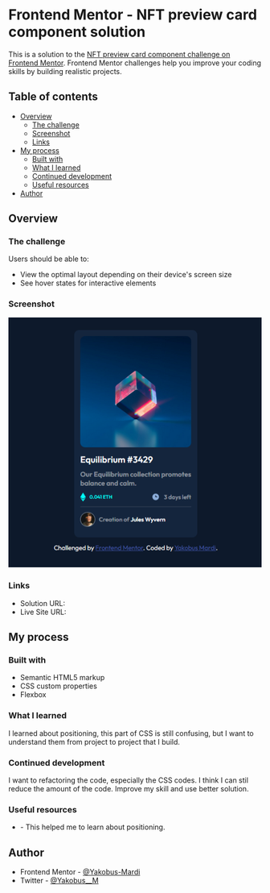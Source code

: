 # Frontend Mentor - NFT preview card component solution

This is a solution to the [NFT preview card component challenge on Frontend Mentor](https://www.frontendmentor.io/challenges/nft-preview-card-component-SbdUL_w0U). Frontend Mentor challenges help you improve your coding skills by building realistic projects.

## Table of contents

- [Overview](#overview)
  - [The challenge](#the-challenge)
  - [Screenshot](#screenshot)
  - [Links](#links)
- [My process](#my-process)
  - [Built with](#built-with)
  - [What I learned](#what-i-learned)
  - [Continued development](#continued-development)
  - [Useful resources](#useful-resources)
- [Author](#author)

## Overview

### The challenge

Users should be able to:

- View the optimal layout depending on their device's screen size
- See hover states for interactive elements

### Screenshot

![](./design/Project%2002.png)

### Links

- Solution URL: [](https://github.com/Yakobus-Mardi/nft-preview-card-component)
- Live Site URL: [](https://yakobus-mardi.github.io/nft-preview-card-component/)

## My process

### Built with

- Semantic HTML5 markup
- CSS custom properties
- Flexbox

### What I learned

I learned about positioning, this part of CSS is still confusing, but I want to understand them from project to project that I build.

### Continued development

I want to refactoring the code, especially the CSS codes. I think I can stil reduce the amount of the code. Improve my skill and use better solution.

### Useful resources

- [](https://developer.mozilla.org/en-US/docs/Learn/CSS/CSS_layout/Positioning) - This helped me to learn about positioning.

## Author

- Frontend Mentor - [@Yakobus-Mardi](https://www.frontendmentor.io/profile/Yakobus-Mardi)
- Twitter - [@Yakobus\_\_M](https://www.twitter.com/Yakobus__M)

